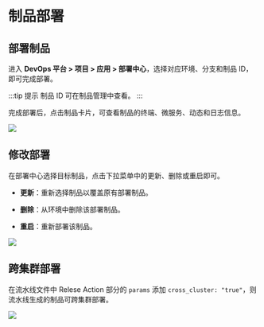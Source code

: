 # 制品部署
## 部署制品

进入 **DevOps 平台 > 项目 > 应用 > 部署中心**，选择对应环境、分支和制品 ID，即可完成部署。

:::tip 提示
制品 ID 可在制品管理中查看。
:::

完成部署后，点击制品卡片，可查看制品的终端、微服务、动态和日志信息。

![](https://terminus-paas.oss-cn-hangzhou.aliyuncs.com/paas-doc/2021/08/23/d4ac420c-fe43-4c2a-8514-17ac02339acb.png)

## 修改部署

在部署中心选择目标制品，点击下拉菜单中的更新、删除或重启即可。

* **更新**：重新选择制品以覆盖原有部署制品。

* **删除**：从环境中删除该部署制品。

* **重启**：重新部署该制品。

![](https://terminus-paas.oss-cn-hangzhou.aliyuncs.com/paas-doc/2021/08/23/ced8ac9b-2634-4912-8675-4745d1620700.png)

## 跨集群部署

在流水线文件中 Relese Action 部分的 `params` 添加 `cross_cluster: "true"`，则流水线生成的制品可跨集群部署。

![](https://terminus-paas.oss-cn-hangzhou.aliyuncs.com/paas-doc/2021/08/23/13f6a8d4-59d8-4159-a2f3-7eca15aefdc0.png)


